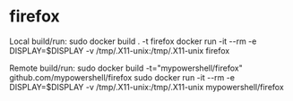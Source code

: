 # firefox

Local build/run:
sudo docker build . -t firefox
docker run -it --rm -e DISPLAY=$DISPLAY -v /tmp/.X11-unix:/tmp/.X11-unix firefox



Remote build/run:
sudo docker build -t="mypowershell/firefox" github.com/mypowershell/firefox
sudo docker run -it --rm -e DISPLAY=$DISPLAY -v /tmp/.X11-unix:/tmp/.X11-unix mypowershell/firefox

